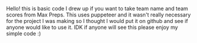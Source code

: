 Hello! this is basic code I drew up if you want to take team name and team scores from Max Preps. This uses puppeteer and it wasn't really necessary for the project I was making so I thought I would put it on github and see if anyone would like to use it. IDK if anyone will see this please enjoy my simple code :) 
